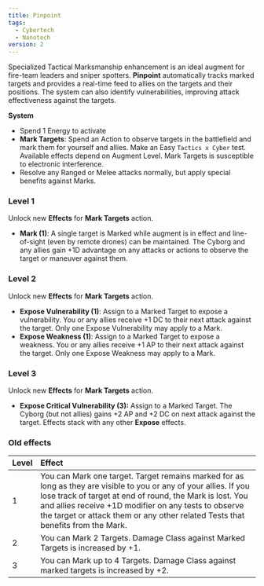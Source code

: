 ```yaml
---
title: Pinpoint
tags:
  - Cybertech
  - Nanotech
version: 2
---
```

Specialized Tactical Marksmanship enhancement is an ideal augment for fire-team leaders and sniper spotters. **Pinpoint** automatically tracks marked targets and provides a real-time feed to allies on the targets and their positions. The system can also identify vulnerabilities, improving attack effectiveness against the targets.

**System**
- Spend 1 Energy to activate
- **Mark Targets**: Spend an Action to observe targets in the battlefield and mark them for yourself and allies. Make an Easy `Tactics x Cyber` test. Available effects depend on Augment Level. Mark Targets is susceptible to electronic interference.
- Resolve any Ranged or Melee attacks normally, but apply special benefits against Marks.

### Level 1
Unlock new **Effects** for **Mark Targets** action.

- **Mark (1)**: A single target is Marked while augment is in effect and line-of-sight (even by remote drones) can be maintained. The Cyborg and any allies gain +1D advantage on any attacks or actions to observe the target or maneuver against them.

### Level 2
Unlock new **Effects** for **Mark Targets** action.

- **Expose Vulnerability (1)**: Assign to a Marked Target to expose a vulnerability. You or any allies receive +1 DC to their next attack against the target. Only one Expose Vulnerability may apply to a Mark.
- **Expose Weakness (1)**: Assign to a Marked Target to expose a weakness. You or any allies receive +1 AP to their next attack against the target. Only one Expose Weakness may apply to a Mark.

### Level 3
Unlock new **Effects** for **Mark Targets** action.

- **Expose Critical Vulnerability (3):** Assign to a Marked Target. The Cyborg (but not allies) gains +2 AP and +2 DC on next attack against the target. Effects stack with any other **Expose** effects.

### Old effects

| Level | Effect                                                                                                                                                                                                                                                                                                                    |
|:----- |:------------------------------------------------------------------------------------------------------------------------------------------------------------------------------------------------------------------------------------------------------------------------------------------------------------------------- |
| 1     | You can Mark one target. Target remains marked for as long as they are visible to you or any of your allies. If you lose track of target at end of round, the Mark is lost. You and allies receive +1D modifier on any tests to observe the target or attack them or any other related Tests that benefits from the Mark. |
| 2     | You can Mark 2 Targets. Damage Class against Marked Targets is increased by +1.                                                                                                                                                                                                                                           |
| 3     | You can Mark up to 4 Targets. Damage Class against marked targets is increased by +2.                                                                                                                                                                                                                                     |